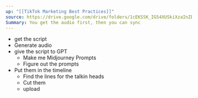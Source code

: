 ```yaml
---
up: "[[TikTok Marketing Best Practices]]"
source: https://drive.google.com/drive/folders/1cEKSSK_IG54XUSkiXzaInZDKQsKtY1IR
Summary: You get the audio first, then you can sync
---
```

- get the script
- Generate audio
-  give the script to GPT
	- Make me Midjourney Prompts
	- Figure out the prompts
- Put them in the timeline
	- Find the lines for the talkin heads
	- Cut them
	- upload 